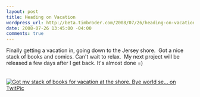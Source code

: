 ```yaml
--- 
layout: post
title: Heading on Vacation
wordpress_url: http://beta.timbroder.com/2008/07/26/heading-on-vacation/
date: 2008-07-26 13:45:00 -04:00
comments: true
---
```

Finally getting a vacation in, going down to the Jersey shore.&nbsp; Got a nice stack of books and comics. Can't wait to relax.&nbsp; My next project will be released a few days after I get back. It's almost done =)<br /><br /><br />
<a href="http://twitpic.com/5gbx" title="Got my stack of books for vacation at the shore. Bye world se... on TwitPic"><img src="http://twitpic.com/img/5gbx-67847ad849843df02601c352bc7ad4b0.488b2aa3.jpg" alt="Got my stack of books for vacation at the shore. Bye world se... on TwitPic"/></a>
